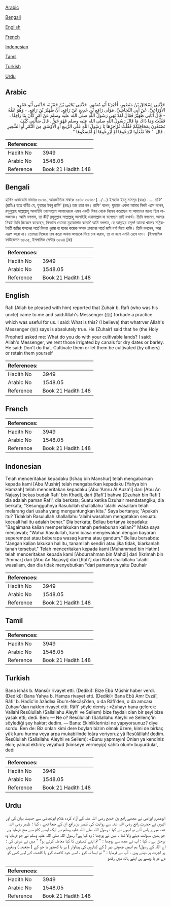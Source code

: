 [Arabic](#arabic)

[Bengali](#bengali)

[English](#english)

[French](#french)

[Indonesian](#indonesian)

[Tamil](#tamil)

[Turkish](#turkish)

[Urdu](#urdu)

## Arabic


<div dir="rtl" lang="ar" style={{fontSize:'larger',backgroundColor:'#f8f9fa',padding:20}}>
حَدَّثَنِي إِسْحَاقُ بْنُ مَنْصُورٍ، أَخْبَرَنَا أَبُو مُسْهِرٍ، حَدَّثَنِي يَحْيَى بْنُ حَمْزَةَ، حَدَّثَنِي أَبُو عَمْرٍو الأَوْزَاعِيُّ، عَنْ أَبِي النَّجَاشِيِّ، مَوْلَى رَافِعِ بْنِ خَدِيجٍ عَنْ رَافِعٍ، أَنَّ ظُهَيْرَ بْنَ رَافِعٍ، - وَهُوَ عَمُّهُ - قَالَ أَتَانِي ظُهَيْرٌ فَقَالَ لَقَدْ نَهَى رَسُولُ اللَّهِ صلى الله عليه وسلم عَنْ أَمْرٍ كَانَ بِنَا رَافِقًا ‏.‏ فَقُلْتُ وَمَا ذَاكَ مَا قَالَ رَسُولُ اللَّهِ صلى الله عليه وسلم فَهُوَ حَقٌّ ‏.‏ قَالَ سَأَلَنِي كَيْفَ تَصْنَعُونَ بِمَحَاقِلِكُمْ فَقُلْتُ نُؤَاجِرُهَا يَا رَسُولَ اللَّهِ عَلَى الرَّبِيعِ أَوِ الأَوْسُقِ مِنَ التَّمْرِ أَوِ الشَّعِيرِ ‏.‏ قَالَ ‏ "‏ فَلاَ تَفْعَلُوا ازْرَعُوهَا أَوْ أَزْرِعُوهَا أَوْ أَمْسِكُوهَا ‏"‏ ‏.‏
</div>
<div style={{backgroundColor:'#f8f9fa',padding:20, marginBottom: 10}}><table> <thead> <tr> <th>References:</th> <th></th> </tr> </thead> <tbody><tr><td>Hadith No</td><td>3949</td></tr><tr><td>Arabic No</td><td>1548.05</td></tr><tr><td>Reference</td><td>Book 21 Hadith 148</td></tr></tbody></table></div>

## Bengali


<div dir="ltr" lang="bn" style={{fontSize:'larger',backgroundColor:'#f8f9fa',padding:20}}>
হাদিস একাডেমি নাম্বারঃ ৩৮৪১, আন্তর্জাতিক নাম্বারঃ ১৫৪৮ ৩৮৪১-(.../...) ইসহাক ইবনু মানসূর (রহঃ) ..... রাফি' (রাযিঃ) হতে বর্ণিত যে, যুহায়র ইবনু রাফি' (রহঃ) তার চাচা হন। রাফি' বলেন, যুহায়র একদা আমার নিকট এসে বলেন, রসূলুল্লাহ সাল্লাল্লাহু আলাইহি ওয়াসাল্লাম আমাদেরকে এমন একটি বিষয় থেকে নিষেধ করেছেন যা আমাদের জন্যে ছিল লাভজনক। আমি বললাম, তা কী? রসূলুল্লাহ সাল্লাল্লাহু আলাইহি ওয়াসাল্লাম যা বলেছেন তাই যথার্থ। তিনি বললেন, আমার নিকট তিনি জিজ্ঞেস করেছেন, কিভাবে তোমরা মুহাকালাহ করো? আমি বললাম, হে আল্লাহর রসূল! আমরা খালের সন্নিকটবর্তী জমির ফসলের শর্তে কিংবা খুরমা বা যবের কয়েক অসক প্রদানের শর্তে জমি বর্গা দিয়ে থাকি। তিনি বললেন, আর এরূপ করো না। তোমরা নিজেরা চাষ করো অথবা অপরকে দিয়ে চাষ করাও, তা না হলে এমনি রেখে দাও। (ইসলামিক ফাউন্ডেশন ৩৮০৫, ইসলামিক সেন্টার ৩৮০৪ [ক)
</div>
<div style={{backgroundColor:'#f8f9fa',padding:20, marginBottom: 10}}><table> <thead> <tr> <th>References:</th> <th></th> </tr> </thead> <tbody><tr><td>Hadith No</td><td>3949</td></tr><tr><td>Arabic No</td><td>1548.05</td></tr><tr><td>Reference</td><td>Book 21 Hadith 148</td></tr></tbody></table></div>

## English


<div dir="ltr" lang="en" style={{fontSize:'larger',backgroundColor:'#f8f9fa',padding:20}}>
Rafi (Allah be pleased with him) reported that Zuhair b. Rafi (who was his uncle) came to me and said:Allah's Messenger (ﷺ) forbade a practice which was useful for us. I said: What is this? (I believe) that whatrver Allah's Messenger (ﷺ) says is absolutely true. He (Zuhair) said that he (the Holy Prophet) asked me: What do you do with your cultivable lands? I said: Allah's Messenger, we rent those irrigated by canals for dry dates or barley. He said: Don't do that. Cultivate them or let them be cultivated (by others) or retain them yourself
</div>
<div style={{backgroundColor:'#f8f9fa',padding:20, marginBottom: 10}}><table> <thead> <tr> <th>References:</th> <th></th> </tr> </thead> <tbody><tr><td>Hadith No</td><td>3949</td></tr><tr><td>Arabic No</td><td>1548.05</td></tr><tr><td>Reference</td><td>Book 21 Hadith 148</td></tr></tbody></table></div>

## French


<div dir="ltr" lang="fr" style={{fontSize:'larger',backgroundColor:'#f8f9fa',padding:20}}>

</div>
<div style={{backgroundColor:'#f8f9fa',padding:20, marginBottom: 10}}><table> <thead> <tr> <th>References:</th> <th></th> </tr> </thead> <tbody><tr><td>Hadith No</td><td>3949</td></tr><tr><td>Arabic No</td><td>1548.05</td></tr><tr><td>Reference</td><td>Book 21 Hadith 148</td></tr></tbody></table></div>

## Indonesian


<div dir="ltr" lang="id" style={{fontSize:'larger',backgroundColor:'#f8f9fa',padding:20}}>
Telah menceritakan kepadaku [Ishaq bin Manshur] telah mengabarkan kepada kami [Abu Mushir] telah mengabarkan kepadaku [Yahya bin Hamzah] telah menceritakan kepadaku [Abu 'Amru Al Auza'i] dari [Abu An Najasy] bekas budak Rafi' bin Khadij, dari [Rafi'] bahwa [Dzuhair bin Rafi'] dia adalah paman Rafi', dia berkata; Suatu ketika Dzuhair mendatangiku, dia berkata; "Sesungguhnya Rasulullah shallallahu 'alaihi wasallam telah melarang dari usaha yang menguntungkan kita." Saya bertanya; "Apakah itu? Tidaklah Rasulullah shallallahu 'alaihi wasallam mengatakan sesuatu kecuali hal itu adalah benar." Dia berkata; Beliau bertanya kepadaku: "Bagaimana kalian memperlakukan tanah perkebunan kalian?" Maka saya menjawab; "Wahai Rasulullah, kami biasa menyewakan dengan bayaran seperempat atau beberapa wasaq kurma atau gandum." Beliau bersabda: "Jangan kalian lakukan hal itu, tanamilah sendiri atau jika tidak, biarkanlah tanah tersebut." Telah menceritakan kepada kami [Muhammad bin Hatim] telah menceritakan kepada kami [Abdurrahman bin Mahdi] dari [Ikrimah bin 'Ammar] dari [Abu An Najasyi] dari [Rafi'] dari Nabi shallallahu 'alaihi wasallam, dan dia tidak menyebutkan "dari pamannya yaitu Dzuhair
</div>
<div style={{backgroundColor:'#f8f9fa',padding:20, marginBottom: 10}}><table> <thead> <tr> <th>References:</th> <th></th> </tr> </thead> <tbody><tr><td>Hadith No</td><td>3949</td></tr><tr><td>Arabic No</td><td>1548.05</td></tr><tr><td>Reference</td><td>Book 21 Hadith 148</td></tr></tbody></table></div>

## Tamil


<div dir="ltr" lang="ta" style={{fontSize:'larger',backgroundColor:'#f8f9fa',padding:20}}>

</div>
<div style={{backgroundColor:'#f8f9fa',padding:20, marginBottom: 10}}><table> <thead> <tr> <th>References:</th> <th></th> </tr> </thead> <tbody><tr><td>Hadith No</td><td>3949</td></tr><tr><td>Arabic No</td><td>1548.05</td></tr><tr><td>Reference</td><td>Book 21 Hadith 148</td></tr></tbody></table></div>

## Turkish


<div dir="ltr" lang="tr" style={{fontSize:'larger',backgroundColor:'#f8f9fa',padding:20}}>
Bana ishâk b. Mansûr rivayet etti. (Dediki): Bize Ebû Müshir haber verdi. (Dediki): Bana Yahya b. Hamza rivayet etti. (Dediki): Bana Ebû Amr Evzâî, Râfi' b. Hadîc'in âzâdlısı Ebu'n-Necâşî'den, o da Râfi'den, o da amcası Zuhayr'dan naklen rivayet etti. Râfi' şöyle demiş : «Zuhayr bana gelerek: Vallahi Resûlullah (Sallallahu Aleyhi ve Sellem) bize faydalı olan bir şeyi bize yasak etti; dedi. Ben: — Ne o? Resûlullah (Sallallahu Aleyhi ve Sellem)'in söylediği şey haktır; dedim. — Bana: Ekinliklerinizi ne yapıyorsunuz? diye sordu. Ben de: Biz onları kimi dere boyları bizim olmak üzere, kimi de birkaç yük kuru hurma veya arpa mukabilinde îcâra veriyoruz yâ Resûlâllah! dedim. Resûlullah (Sallallahu Aleyhi ve Sellem): «Bunu yapmayın! Onları ya kendiniz ekin; yahud ektirin; veyahud (kimseye vermeyip) sahib olun!» buyurdular, dedi
</div>
<div style={{backgroundColor:'#f8f9fa',padding:20, marginBottom: 10}}><table> <thead> <tr> <th>References:</th> <th></th> </tr> </thead> <tbody><tr><td>Hadith No</td><td>3949</td></tr><tr><td>Arabic No</td><td>1548.05</td></tr><tr><td>Reference</td><td>Book 21 Hadith 148</td></tr></tbody></table></div>

## Urdu


<div dir="rtl" lang="ur" style={{fontSize:'larger',backgroundColor:'#f8f9fa',padding:20}}>
ابوعمرو اوزاعی نے مجھے رافع بن خدیج رضی اللہ عنہ کے آزاد کردہ غلام ابونجاشی سے حدیث بیان کی اور انہوں نے حضرت رافع رضی اللہ عنہ سے روایت کی ظُہیر بن رافع ان کے چچا تھے ، کہا : ظہیر رضی اللہ عنہ میرے پاس آئے تو انہوں نے کہا : رسول اللہ صلی اللہ علیہ وسلم نے ایک ایسے کام سے منع فرمایا ہے جو ہمیں سہولت دینے والا تھا ۔ میں نے پوچھا : وہ کیا ہے؟ رسول اللہ صلی اللہ علیہ وسلم نے جو فرمایا وہ برحق ہے ۔ کہا : آپ نے مجھ سے پوچھا : " تم اپنے کھیتوں کا کیا معاملہ کرتے ہو؟ " میں نے عرض کی : اے اللہ کے رسول! ہم انہیں چھوٹی نہر ( کے کناروں کی پیداوار ) پر یا کھجور یا جو کے ( متعینہ ) وسقوں پر اجرت پر دیتے ہیں ۔ آپ نے فرمایا : " تو ایسا نہ کرو ، اسے خود کاشت کرو یا کاشت کے لیے کسی کو دے دو یا ویسے ہی اپنے ہاتھ میں رکھو
</div>
<div style={{backgroundColor:'#f8f9fa',padding:20, marginBottom: 10}}><table> <thead> <tr> <th>References:</th> <th></th> </tr> </thead> <tbody><tr><td>Hadith No</td><td>3949</td></tr><tr><td>Arabic No</td><td>1548.05</td></tr><tr><td>Reference</td><td>Book 21 Hadith 148</td></tr></tbody></table></div>